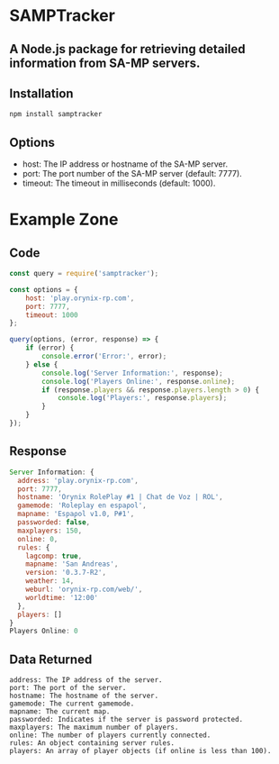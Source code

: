# SAMPTracker

## **A Node.js package for retrieving detailed information from SA-MP servers.**

## Installation
```bash
npm install samptracker
```

## Options
- host: The IP address or hostname of the SA-MP server.
- port: The port number of the SA-MP server (default: 7777).
- timeout: The timeout in milliseconds (default: 1000).

# Example Zone
## Code
```javascript
const query = require('samptracker');

const options = {
    host: 'play.orynix-rp.com',
    port: 7777,
    timeout: 1000
};

query(options, (error, response) => {
    if (error) {
        console.error('Error:', error);
    } else {
        console.log('Server Information:', response);
        console.log('Players Online:', response.online);
        if (response.players && response.players.length > 0) {
            console.log('Players:', response.players);
        }
    }
});

````

## Response
```javascript
Server Information: {
  address: 'play.orynix-rp.com',
  port: 7777,
  hostname: 'Orynix RolePlay #1 | Chat de Voz | ROL',
  gamemode: 'Roleplay en espaρol',
  mapname: 'Espaρol v1.0, P#1',
  passworded: false,
  maxplayers: 150,
  online: 0,
  rules: {
    lagcomp: true,
    mapname: 'San Andreas',
    version: '0.3.7-R2',
    weather: 14,
    weburl: 'orynix-rp.com/web/',
    worldtime: '12:00'
  },
  players: []
}
Players Online: 0
```

## Data Returned
```
address: The IP address of the server.
port: The port of the server.
hostname: The hostname of the server.
gamemode: The current gamemode.
mapname: The current map.
passworded: Indicates if the server is password protected.
maxplayers: The maximum number of players.
online: The number of players currently connected.
rules: An object containing server rules.
players: An array of player objects (if online is less than 100).
```


